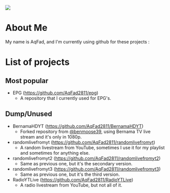 ![](https://github-profile-summary-cards.vercel.app/api/cards/profile-details?username=AqFad2811&theme=monokai)

# About Me
My name is AqFad, and I'm currently using github for these projects :

# List of projects
## Most popular
- EPG (https://github.com/AqFad2811/epg)
  -  A repository that I currently used for EPG's.
## Dump/Unused
- BernamaHDYT (https://github.com/AqFad2811/BernamaHDYT)
   -  Forked repository from [@benmoose39](https://github.com/benmoose39), using Bernama TV live stream and it's only in 1080p.
- randomlivefromyt (https://github.com/AqFad2811/randomlivefromyt)
   - A random livestream from YouTube, sometimes I use it for my playlist and sometimes for anything else.
- randomlivefromyt2 (https://github.com/AqFad2811/randomlivefromyt2)
   - Same as previous one, but it's the secondary version.
- randomlivefromyt3 (https://github.com/AqFad2811/randomlivefromyt3)
   - Same as previous one, but it's the third version.
- RadioYTLive (https://github.com/AqFad2811/RadioYTLive)
   - A radio livestream from YouTube, but not all of it.
